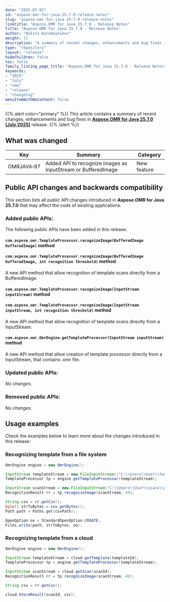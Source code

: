 ```yaml
---
date: "2025-07-02"
id: "aspose-omr-for-java-25-7-0-release-notes"
slug: "aspose-omr-for-java-25-7-0-release-notes"
linktitle: "Aspose.OMR for Java 25.7.0 - Release Notes"
title: "Aspose.OMR for Java 25.7.0 - Release Notes"
author: "Nikita Korobeynikov"
weight: 11
description: "A summary of recent changes, enhancements and bug fixes in Aspose.OMR for Java 25.7.0 (July 2025) release."
type: "repository"
layout: "release"
hideChildren: false
toc: false
family_listing_page_title: "Aspose.OMR for Java 25.7.0 - Release Notes"
keywords:
- "2025"
- "July"
- "new"
- "release"
- "changelog"
menuItemWithNoContent: false
---
```


{{% alert color="primary" %}}
This article contains a summary of recent changes, enhancements and bug fixes in [**Aspose.OMR for Java 25.7.0 (July 2025)**](https://releases.aspose.com/java/repo/com/aspose/aspose-omr/25.7/) release.
{{% /alert %}}

## What was changed

Key | Summary | Category
--- | ------- | --------
OMRJAVA&#8209;97 | Added API to recognize images as InputStream or BufferedImage | New feature

## Public API changes and backwards compatibility

This section lists all public API changes introduced in **Aspose.OMR for Java 25.7.0** that may affect the code of existing applications.

### Added public APIs:

The following public APIs have been added in this release:

#### `com.aspose.omr.TemplateProcessor.recognizeImage(BufferedImage bufferedImage)` method
#### `com.aspose.omr.TemplateProcessor.recognizeImage(BufferedImage bufferedImage, int recognition threshold)` method

A new API method that allow recognition of template scans directly from a BufferedImage.

#### `com.aspose.omr.TemplateProcessor.recognizeImage(InputStream inputStream)` method
#### `com.aspose.omr.TemplateProcessor.recognizeImage(InputStream inputStream, int recognition threshold)` method

A new API method that allow recognition of template scans directly from a InputStream.

#### `com.aspose.omr.OmrEngine.getTemplateProcessor(InputStream inputStream)` method


A new API method that allow creation of template processor directly from a InputStream, that contains .omr file.

### Updated public APIs:

_No changes._

### Removed public APIs:

_No changes._

## Usage examples

Check the examples below to learn more about the changes introduced in this release:

### Recognizing template from a file system

```java
OmrEngine engine = new OmrEngine();

InputStream templateStream = new FileInputStream(("C:\\Users\\User\\templates\\math.omr");
TemplateProcessor tp = engine.getTemplateProcessor(templateStream);

InputStream scanStream = new FileInputStream("C:\\Users\\User\\scans\\A001-20250702-001.png");
RecognitionResult rr = tp.recognizeImage(scanStream, 40);

String csv = rr.getCsv();
byte[] strToBytes = csv.getBytes();
Path path = Paths.get(csvPath);

OpenOption oo = StandardOpenOption.CREATE;
Files.write(path, strToBytes, oo);
```

### Recognizing template from a cloud
```java
OmrEngine engine = new OmrEngine();

InputStream templateStream = cloud.getTemplate(templateId);
TemplateProcessor tp = engine.getTemplateProcessor(templateStream);

InputStream scanStream = cloud.getScan(scanId);
RecognitionResult rr = tp.recognizeImage(scanStream, 40);

String csv = rr.getCsv();

cloud.StoreResult(scanId, csv);
```

